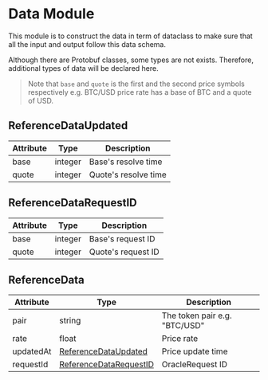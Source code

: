 <!--
order: 2
-->

# Data Module

This module is to construct the data in term of dataclass to make sure that all the input and output follow this data schema.

Although there are Protobuf classes, some types are not exists. Therefore, additional types of data will be declared here.

> Note that `base` and `quote` is the first and the second price symbols respectively e.g. BTC/USD price rate has a base of BTC and a quote of USD.

## ReferenceDataUpdated

| Attribute | Type    | Description          |
| --------- | ------- | -------------------- |
| base      | integer | Base's resolve time  |
| quote     | integer | Quote's resolve time |

## ReferenceDataRequestID

| Attribute | Type    | Description        |
| --------- | ------- | ------------------ |
| base      | integer | Base's request ID  |
| quote     | integer | Quote's request ID |

## ReferenceData

| Attribute | Type                     | Description                   |
| --------- | ------------------------ | ----------------------------- |
| pair      | string                   | The token pair e.g. "BTC/USD" |
| rate      | float                    | Price rate                    |
| updatedAt | [ReferenceDataUpdated]   | Price update time             |
| requestId | [ReferenceDataRequestID] | OracleRequest ID              |

[referencedataupdated]: #referencedataupdated "ReferenceDataUpdated"
[referencedatarequestid]: #referencedatarequestid "ReferenceDataRequestID"
